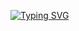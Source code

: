 <a  href="https://git.io/typing-svg"><img src="https://readme-typing-svg.herokuapp.com?font=Bungee+shade&duration=1000&pause=2500&color=F76615&width=435&lines=Hola%2C+soy+Eric+Oropeza" alt="Typing SVG" /></a>
